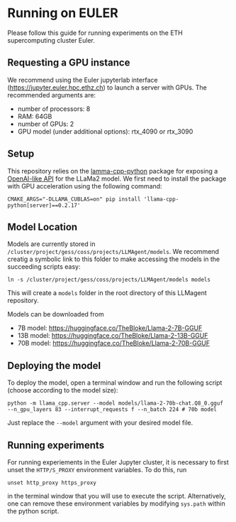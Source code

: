 # Running on EULER

Please follow this guide for running experiments on the ETH supercomputing cluster Euler.


## Requesting a GPU instance
We recommend using the Euler jupyterlab interface (https://jupyter.euler.hpc.ethz.ch) to launch a server with GPUs.
The recommended arguments are:

- number of processors: 8
- RAM: 64GB
- number of GPUs: 2
- GPU model (under additional options): rtx_4090 or rtx_3090


## Setup
This repository relies on the [lamma-cpp-python](https://github.com/abetlen/llama-cpp-python) package for exposing a [OpenAI-like API](https://platform.openai.com/) for the LLaMa2 model.
We first need to install the package with GPU acceleration using the following command:

```
CMAKE_ARGS="-DLLAMA_CUBLAS=on" pip install 'llama-cpp-python[server]==0.2.17' 
```


## Model Location
Models are currently stored in `/cluster/project/gess/coss/projects/LLMAgent/models`.
We recommend creatig a symbolic link to this folder to make accessing the models in the succeeding scripts easy:

```
ln -s /cluster/project/gess/coss/projects/LLMAgent/models models
```

This will create a `models` folder in the root directory of this LLMagent repository.

Models can be downloaded from 

- 7B model: https://huggingface.co/TheBloke/Llama-2-7B-GGUF
- 13B model: https://huggingface.co/TheBloke/Llama-2-13B-GGUF
- 70B model: https://huggingface.co/TheBloke/Llama-2-70B-GGUF


## Deploying the model
To deploy the model, open a terminal window and run the following script (choose according to the model size):

```
python -m llama_cpp.server --model models/llama-2-70b-chat.Q8_0.gguf  --n_gpu_layers 83 --interrupt_requests f --n_batch 224 # 70b model
```

Just replace the `--model` argument with your desired model file.

## Running experiments
For running experiements in the Euler Jupyter cluster, it is necessary to first unset the `HTTP/S_PROXY` environment variables.
To do this, run
```
unset http_proxy https_proxy
```
in the terminal window that you will use to execute the script. 
Alternatively, one can remove these environment variables by modifying `sys.path` within the python script.
